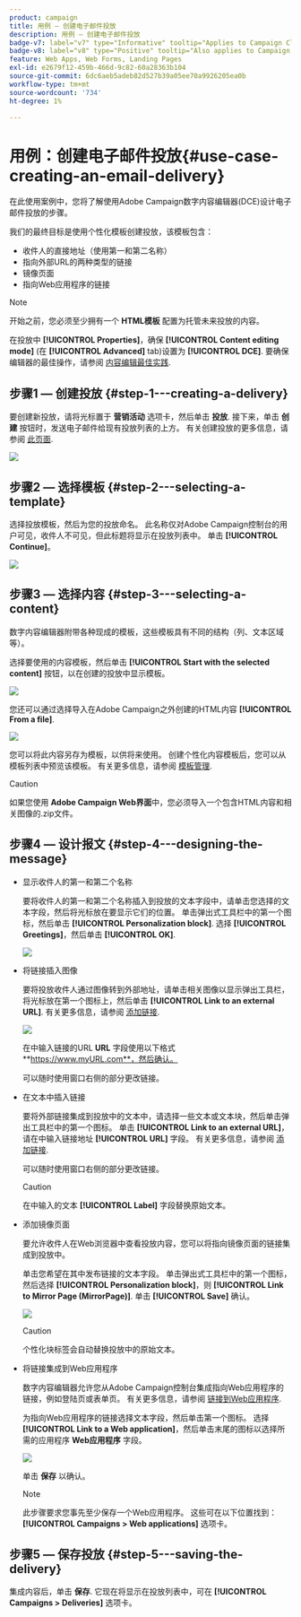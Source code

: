 ```yaml
---
product: campaign
title: 用例 — 创建电子邮件投放
description: 用例 — 创建电子邮件投放
badge-v7: label="v7" type="Informative" tooltip="Applies to Campaign Classic v7"
badge-v8: label="v8" type="Positive" tooltip="Also applies to Campaign v8"
feature: Web Apps, Web Forms, Landing Pages
exl-id: e2679f12-459b-466d-9c82-60a28363b104
source-git-commit: 6dc6aeb5adeb82d527b39a05ee70a9926205ea0b
workflow-type: tm+mt
source-wordcount: '734'
ht-degree: 1%

---
```


# 用例：创建电子邮件投放{#use-case-creating-an-email-delivery}



在此使用案例中，您将了解使用Adobe Campaign数字内容编辑器(DCE)设计电子邮件投放的步骤。

我们的最终目标是使用个性化模板创建投放，该模板包含：

* 收件人的直接地址（使用第一和第二名称）
* 指向外部URL的两种类型的链接
* 镜像页面
* 指向Web应用程序的链接

>[!NOTE]
>
>开始之前，您必须至少拥有一个 **HTML模板** 配置为托管未来投放的内容。
>
>在投放中 **[!UICONTROL Properties]**，确保 **[!UICONTROL Content editing mode]** (在 **[!UICONTROL Advanced]** tab)设置为 **[!UICONTROL DCE]**. 要确保编辑器的最佳操作，请参阅 [内容编辑最佳实践](content-editing-best-practices.md).

## 步骤1 — 创建投放 {#step-1---creating-a-delivery}

要创建新投放，请将光标置于 **营销活动** 选项卡，然后单击 **投放**. 接下来，单击 **创建** 按钮时，发送电子邮件给现有投放列表的上方。 有关创建投放的更多信息，请参阅 [此页面](../../delivery/using/about-email-channel.md).

![](assets/delivery_step_1.png)

## 步骤2 — 选择模板 {#step-2---selecting-a-template}

选择投放模板，然后为您的投放命名。 此名称仅对Adobe Campaign控制台的用户可见，收件人不可见，但此标题将显示在投放列表中。 单击 **[!UICONTROL Continue]**。

![](assets/dce_delivery_model.png)

## 步骤3 — 选择内容 {#step-3---selecting-a-content}

数字内容编辑器附带各种现成的模板，这些模板具有不同的结构（列、文本区域等）。

选择要使用的内容模板，然后单击 **[!UICONTROL Start with the selected content]** 按钮，以在创建的投放中显示模板。

![](assets/dce_select_model.png)

您还可以通过选择导入在Adobe Campaign之外创建的HTML内容 **[!UICONTROL From a file]**.

![](assets/dce_select_from_file_template.png)

您可以将此内容另存为模板，以供将来使用。 创建个性化内容模板后，您可以从模板列表中预览该模板。 有关更多信息，请参阅 [模板管理](template-management.md).

>[!CAUTION]
>
>如果您使用 **Adobe Campaign Web界面**&#x200B;中，您必须导入一个包含HTML内容和相关图像的.zip文件。

## 步骤4 — 设计报文 {#step-4---designing-the-message}

* 显示收件人的第一和第二个名称

   要将收件人的第一和第二个名称插入到投放的文本字段中，请单击您选择的文本字段，然后将光标放在要显示它们的位置。 单击弹出式工具栏中的第一个图标，然后单击 **[!UICONTROL Personalization block]**. 选择 **[!UICONTROL Greetings]**，然后单击 **[!UICONTROL OK]**.

   ![](assets/dce_personalizationblock_greetings.png)

* 将链接插入图像

   要将投放收件人通过图像转到外部地址，请单击相关图像以显示弹出工具栏，将光标放在第一个图标上，然后单击 **[!UICONTROL Link to an external URL]**. 有关更多信息，请参阅 [添加链接](editing-content.md#adding-a-link).

   ![](assets/dce_externalpage.png)

   在中输入链接的URL **URL** 字段使用以下格式 **https://www.myURL.com**，然后确认。

   可以随时使用窗口右侧的部分更改链接。

* 在文本中插入链接

   要将外部链接集成到投放中的文本中，请选择一些文本或文本块，然后单击弹出工具栏中的第一个图标。 单击 **[!UICONTROL Link to an external URL]**，请在中输入链接地址 **[!UICONTROL URL]** 字段。 有关更多信息，请参阅 [添加链接](editing-content.md#adding-a-link).

   可以随时使用窗口右侧的部分更改链接。

   >[!CAUTION]
   >
   >在中输入的文本 **[!UICONTROL Label]** 字段替换原始文本。

* 添加镜像页面

   要允许收件人在Web浏览器中查看投放内容，您可以将指向镜像页面的链接集成到投放中。

   单击您希望在其中发布链接的文本字段。 单击弹出式工具栏中的第一个图标，然后选择 **[!UICONTROL Personalization block]**，则 **[!UICONTROL Link to Mirror Page (MirrorPage)]**. 单击 **[!UICONTROL Save]** 确认。

   ![](assets/dce_mirrorpage.png)

   >[!CAUTION]
   >
   >个性化块标签会自动替换投放中的原始文本。

* 将链接集成到Web应用程序

   数字内容编辑器允许您从Adobe Campaign控制台集成指向Web应用程序的链接，例如登陆页或表单页。 有关更多信息，请参阅 [链接到Web应用程序](editing-content.md#link-to-a-web-application).

   为指向Web应用程序的链接选择文本字段，然后单击第一个图标。 选择 **[!UICONTROL Link to a Web application]**，然后单击末尾的图标以选择所需的应用程序 **Web应用程序** 字段。

   ![](assets/dce_webapp.png)

   单击 **保存** 以确认。

   >[!NOTE]
   >
   >此步骤要求您事先至少保存一个Web应用程序。 这些可在以下位置找到： **[!UICONTROL Campaigns > Web applications]** 选项卡。

## 步骤5 — 保存投放 {#step-5---saving-the-delivery}

集成内容后，单击 **保存**. 它现在将显示在投放列表中，可在 **[!UICONTROL Campaigns > Deliveries]** 选项卡。
